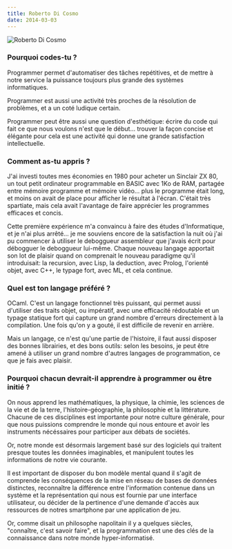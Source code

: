 ```yaml
---
title: Roberto Di Cosmo
date: 2014-03-03
---
```


![Roberto Di Cosmo](http://www.dicosmo.org/Library/Images/dicosmo_small.png)

### Pourquoi codes-tu ?

Programmer permet d'automatiser des tâches repétitives, et de mettre à notre
service la puissance toujours plus grande des systèmes informatiques.

Programmer est aussi une activité très proches de la résolution
de problèmes, et a un coté ludique certain.

Programmer peut être aussi une question d'esthétique: écrire du code qui
fait ce que nous voulons n'est que le début... trouver la façon concise
et élégante pour cela est une activité qui donne une grande satisfaction
intellectuelle.

### Comment as-tu appris ?

J'ai investi toutes mes économies en 1980 pour acheter un Sinclair ZX 80,
un tout petit ordinateur programmable en BASIC avec 1Ko de RAM, partagée
entre mémoire programme et mémoire vidéo... plus le programme était long,
et moins on avait de place pour afficher le résultat à l'écran.
C'était très spartiate, mais cela avait l'avantage de faire apprécier les
programmes efficaces et concis. 

Cette première expérience m'a convaincu à faire des études d'Informatique, et je
n'ai plus arrêté... je me souviens encore de la satisfaction la nuit où j'ai pu
commencer à utiliser le deboggueur assembleur que j'avais écrit pour débogguer
le deboggueur lui-même.  Chaque nouveau langage apportait son lot de plaisir
quand on comprenait le nouveau paradigme qu'il introduisait: la recursion, avec
Lisp, la deduction, avec Prolog, l'orienté objet, avec C++, le typage fort, avec
ML, et cela continue.

### Quel est ton langage préféré ?

OCaml. C'est un langage fonctionnel très puissant, qui permet aussi d'utiliser
des traits objet, ou impératif, avec une efficacité rédoutable et un typage
statique fort qui capture un grand nombre d'erreurs directement à la compilation. Une fois qu'on y a gouté, il est difficile de revenir en arrière.

Mais un langage, ce n'est qu'une partie de l'histoire, il faut aussi disposer des bonnes librairies, et des bons outils: selon les besoins, je peut être amené à utiliser un grand nombre d'autres langages de programmation, ce que je fais avec plaisir.


### Pourquoi chacun devrait-il apprendre à programmer ou être initié ?

On nous apprend les mathématiques, la physique, la chimie, les sciences
de la vie et de la terre, l'histoire-géographie, la philosophie et la
littérature. Chacune de ces disciplines est importante pour notre culture
générale, pour que nous puissions comprendre le monde qui nous entoure
et avoir les instruments nécéssaires pour participer aux débats de sociétés.

Or, notre monde est désormais largement basé sur des logiciels qui traitent
presque toutes les données imaginables, et manipulent toutes les informations de
notre vie courante.

Il est important de disposer du bon modèle mental quand il s'agit de comprende
les conséquences de la mise en réseau de bases de données distinctes,
reconnaître la différence entre l'information contenue dans un système et la
représentation qui nous est fournie par une interface utilisateur, ou décider de la pertinence d'une demande d'accès aux ressources de notres smartphone par une application de jeu.

Or, comme disait un philosophe napolitain il y a quelques siècles, "connaître, c'est savoir faire", et la programmation est une des clés de la connaissance dans notre monde hyper-informatisé.
